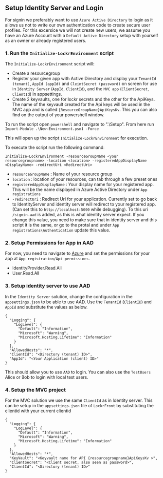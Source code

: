 ## Setup Identity Server and Login

For signin we preferably want to use `Azure Active Directory` to login as it allows us not to write our own authentication code to create secure user profiles. For this excersice we will not create new users, we assume you have an Azure Account with a `Default Active Directory` setup with yourself as an owner or already registered users. 

### 1. Run the `Initialize-LockrEnvironment` script

The `Initialize-LockrEnvironment` script will:

- Create a resourcegroup 
- Register your given app with Active Directory and display your `TenantId (tenant)`, `AppId (appId)` and `CleintSecret (password)` on screen for use in `Identity Server` (`AppId`, `ClientId`), and the `MVC app` (`ClientSecret`, `ClientId`) in appsettings. 
- Create 2 keyvaults, one for lockr secrets and the other for the ApiKeys. The name of the keyvault created for the Api keys will be used in the MVC app and is called `{ResourceGroupName}ApiKeysKv`. This you can also find on the output of your powershell window.

To run the script open `powershell` and navigate to ".\Setup". From here run `Import-Module .\New-Environment.psm1 -Force`

This will open up the script `Initialize-LockrEnvironment` for execution. 

To execute the script run the following command:

``` 
Initialize-LockrEnvironment -resourceGroupName <your resourcegroupname> -location <location> -registeredAppDisplayName <DisplayName> -redirectUri <RedirectUri>
```

- `resourceGroupName` : Name of your resource group
- `location` : location of your resources, can tab through a few preset ones
- `registeredAppDisplayName` : Your display name for your registered app. This will be the name displayed in Azure Active Directory under `App registrations`
- `-redirectUri` : Redirect Uri for your application. Currently set to go back to IdentityServer and identity server will redirect to your registered app. (Can set this to `http://localhost:5000` while debugging). To this uri `/signin-aad` is added, as this is what identity server expect. If you change this value, you need to make sure that in identity server and this script it is the same, or go to the protal and under `App registrations\Authentication` update this value.

### 2. Setup Permissions for App in AAD

For now, you need to navigate to [Azure](https://portal.azure.com/) and set the permissions for your app at `App registration/Api permissions`.

- IdentityProvider.Read.All
- User.Read.All

### 3. Setup identity server to use AAD

In the `Identity Server` solution, change the configuration in the `appsettings.json` to be able to use AAD. Use the `TenantId` (`ClientID`) and `AppId` and substitute the values as below. 

```
{
  "Logging": {
    "LogLevel": {
      "Default": "Information",
      "Microsoft": "Warning",
      "Microsoft.Hosting.Lifetime": "Information"
    }
  },
  "AllowedHosts": "*",
  "ClientId": "<Directory (tenant) ID>",
  "AppId": "<Your Application (client) ID>"
}
```

This should allow you to use `AAD` to login. You can also use the `TestUsers` Alice or Bob to login with local test users. 

### 4. Setup the MVC project

For the MVC solution we use the same `ClientId` as in Identity server. This can be setup in the `appsettings.json` file of `LockrFront` by substituting the clientid with your current clientid

```
{
  "Logging": {
    "LogLevel": {
      "Default": "Information",
      "Microsoft": "Warning",
      "Microsoft.Hosting.Lifetime": "Information"
    }
  },
  "AllowedHosts": "*",
  "KeyVault": "<Keyvault name for API {resourcegroupname}ApiKeysKv >",
  "ClientSecret": "<Client secret, also seen as password>",
  "ClientId": "<Directory (tenant) ID>"
}
```